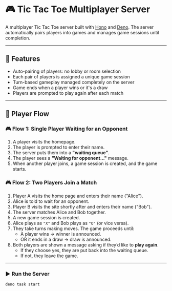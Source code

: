 # 🎮 Tic Tac Toe Multiplayer Server

A multiplayer Tic Tac Toe server built with [Hono](https://hono.dev) and [Deno](https://deno.land). The server automatically pairs players into games and manages game sessions until completion.

---

## 🚀 Features

- Auto-pairing of players: no lobby or room selection
- Each pair of players is assigned a unique game session
- Turn-based gameplay managed completely on the server
- Game ends when a player wins or it's a draw
- Players are prompted to play again after each match

---

## 🧠 Player Flow

### 🎮 Flow 1: Single Player Waiting for an Opponent

1. A player visits the homepage.
2. The player is prompted to enter their name.
3. The server puts them into a **"waiting queue"**.
4. The player sees a **"Waiting for opponent..."** message.
5. When another player joins, a game session is created, and the game starts.

### 🎮 Flow 2: Two Players Join a Match

1. Player A visits the home page and enters their name ("Alice").
2. Alice is told to wait for an opponent.
3. Player B visits the site shortly after and enters their name ("Bob").
4. The server matches Alice and Bob together.
5. A new game session is created.
6. Alice plays as `"X"` and Bob plays as `"O"` (or vice versa).
7. They take turns making moves. The game proceeds until:
   - A player wins → winner is announced.
   - OR it ends in a draw → draw is announced.
8. Both players are shown a message asking if they’d like to **play again**.
   - If they choose yes, they are put back into the waiting queue.
   - If not, they leave the game.

---

### ▶️ Run the Server

```bash
deno task start
```
